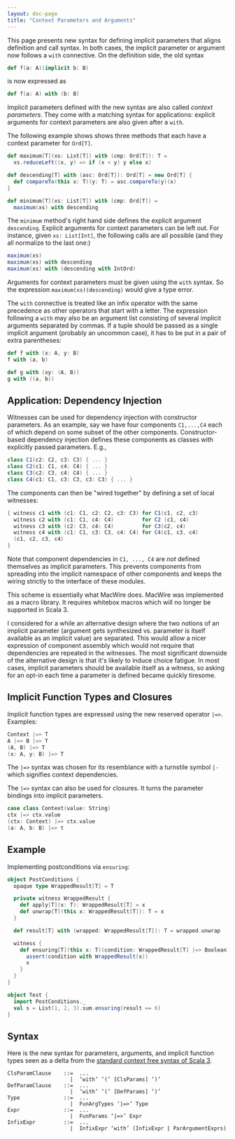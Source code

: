 ```yaml
---
layout: doc-page
title: "Context Parameters and Arguments"
---
```


This page presents new syntax for defining implicit parameters that aligns definition and call syntax. In both cases, the implicit parameter or argument now follows a `with` connective.
On the definition side, the old syntax
```scala
def f(a: A)(implicit b: B)
```
is now expressed as
```scala
def f(a: A) with (b: B)
```
Implicit parameters defined with the new syntax are also called _context parameters_.
They come with a matching syntax for applications: explicit arguments for context parameters are also given after a `with`.

The following example shows shows three methods that each have a context parameter for `Ord[T]`.
```scala
def maximum[T](xs: List[T]) with (cmp: Ord[T]): T =
  xs.reduceLeft((x, y) => if (x < y) y else x)

def descending[T] with (asc: Ord[T]): Ord[T] = new Ord[T] {
  def compareTo(this x: T)(y: T) = asc.compareTo(y)(x)
}

def minimum[T](xs: List[T]) with (cmp: Ord[T]) =
  maximum(xs) with descending
```
The `minimum` method's right hand side defines the explicit argument `descending`.
Explicit arguments for context parameters can be left out. For instance,
given `xs: List[Int]`, the following calls are all possible (and they all normalize to the last one:)
```scala
maximum(xs)
maximum(xs) with descending
maximum(xs) with (descending with IntOrd)
```
Arguments for context parameters must be given using the `with` syntax. So the expression `maximum(xs)(descending)` would give a type error.

The `with` connective is treated like an infix operator with the same precedence as other operators that start with a letter. The expression following a `with` may also be an argument list consisting of several implicit arguments separated by commas. If a tuple should be passed as a single implicit argument (probably an uncommon case), it has to be put in a pair of extra parentheses:
```scala
def f with (x: A, y: B)
f with (a, b)

def g with (xy: (A, B))
g with ((a, b))
```

## Application: Dependency Injection

Witnesses can be used for dependency injection with constructor parameters. As an example, say we have four components `C1,...,C4` each of which depend on some subset of the other components. Constructor-based dependency injection defines these components as classes with explicitly passed parameters. E.g.,
```scala
class C1(c2: C2, c3: C3) { ... }
class C2(c1: C1, c4: C4) { ... }
class C3(c2: C3, c4: C4) { ... }
class C4(c1: C1, c3: C3, c3: C3) { ... }
```
The components can then be "wired together" by defining a set of local witnesses:
```scala
{ witness c1 with (c1: C1, c2: C2, c3: C3) for C1(c1, c2, c3)
  witness c2 with (c1: C1, c4: C4)         for C2 (c1, c4)
  witness c3 with (c2: C3, c4: C4)         for C3(c2, c4)
  witness c4 with (c1: C1, c3: C3, c4: C4) for C4(c1, c3, c4)
  (c1, c2, c3, c4)
}
```
Note that component dependencies in `C1, ..., C4` are _not_ defined themselves as implicit parameters. This prevents components from spreading into the implicit namespace of other components and keeps the wiring strictly to the interface of these modules.

This scheme is essentially what MacWire does. MacWire was implemented as a macro library. It requires whitebox macros which will no longer be supported in Scala 3.

I considered for a while an alternative design where the two notions of an implicit parameter (argument gets synthesized vs. parameter is itself available as an implicit value) are separated. This would allow a nicer expression of component assembly which would not require that dependencies are repeated in the witnesses. The most significant downside of the alternative design is that it's likely to induce choice fatigue. In most cases, implicit parameters should be available itself as a witness, so asking for an opt-in each time a parameter is defined
became quickly tiresome.

## Implicit Function Types and Closures

Implicit function types are expressed using the new reserved operator `|=>`. Examples:
```scala
Context |=> T
A |=> B |=> T
(A, B) |=> T
(x: A, y: B) |=> T
```
The `|=>` syntax was chosen for its resemblance with a turnstile symbol `|-` which signifies context dependencies.

The `|=>` syntax can also be used for closures. It turns the parameter bindings into implicit
parameters.
```scala
case class Context(value: String)
ctx |=> ctx.value
(ctx: Context) |=> ctx.value
(a: A, b: B) |=> t
```

## Example

Implementing postconditions via `ensuring`:
```scala
object PostConditions {
  opaque type WrappedResult[T] = T

  private witness WrappedResult {
    def apply[T](x: T): WrappedResult[T] = x
    def unwrap[T](this x: WrappedResult[T]): T = x
  }

  def result[T] with (wrapped: WrappedResult[T]): T = wrapped.unwrap

  witness {
    def ensuring[T](this x: T)(condition: WrappedResult[T] |=> Boolean): T = {
      assert(condition with WrappedResult(x))
      x
    }
  }
}

object Test {
  import PostConditions._
  val s = List(1, 2, 3).sum.ensuring(result == 6)
}
```
## Syntax

Here is the new syntax for parameters, arguments, and implicit function types seen as a delta from the [standard context free syntax of Scala 3](http://dotty.epfl.ch/docs/internals/syntax.html).
```
ClsParamClause    ::=  ...
                    |  ‘with’ ‘(’ [ClsParams] ‘)’
DefParamClause    ::=  ...
                    |  ‘with’ ‘(’ [DefParams] ‘)’
Type              ::=  ...
                    |  FunArgTypes ‘|=>’ Type
Expr              ::=  ...
                    |  FunParams ‘|=>’ Expr
InfixExpr         ::=  ...
                    |  InfixExpr ‘with’ (InfixExpr | ParArgumentExprs)
```
